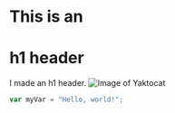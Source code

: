 # This is an <h1> h1 header
I made an h1 header.
![Image of Yaktocat](https://octodex.github.com/images/yaktocat.png)
``` javascript
var myVar = "Hello, world!";
```
